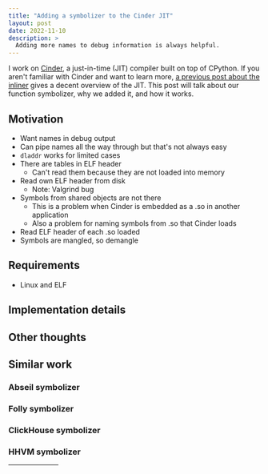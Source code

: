 ```yaml
---
title: "Adding a symbolizer to the Cinder JIT"
layout: post
date: 2022-11-10
description: >
  Adding more names to debug information is always helpful.
---
```


I work on [Cinder](https://github.com/facebookincubator/cinder), a just-in-time
(JIT) compiler built on top of CPython. If you aren't familiar with Cinder and
want to learn more, [a previous post about the
inliner](/blog/cinder-jit-inliner/) gives a decent overview of the JIT. This
post will talk about our function symbolizer, why we added it, and how it
works.

## Motivation

* Want names in debug output
* Can pipe names all the way through but that's not always easy
* `dladdr` works for limited cases
* There are tables in ELF header
  * Can't read them because they are not loaded into memory
* Read own ELF header from disk
  * Note: Valgrind bug
* Symbols from shared objects are not there
  * This is a problem when Cinder is embedded as a .so in another application
  * Also a problem for naming symbols from .so that Cinder loads
* Read ELF header of each .so loaded
* Symbols are mangled, so demangle

## Requirements

* Linux and ELF

## Implementation details

## Other thoughts

## Similar work

### Abseil symbolizer

### Folly symbolizer

### ClickHouse symbolizer

### HHVM symbolizer


<hr style="width: 100px;" />
<!-- Footnotes -->
